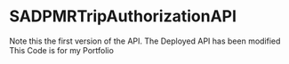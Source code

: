 # SADPMRTripAuthorizationAPI 
Note this the first version of the API. The Deployed API has been modified 
This Code is for my Portfolio 
